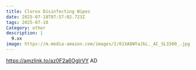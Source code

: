 ```yaml
---
title: Clorox Disinfecting Wipes
date: 2025-07-18T07:57:02.723Z
tags: 2025-07-18
Category: other
description: |
  9.xx
image: https://m.media-amazon.com/images/I/81XA8WYaJkL._AC_SL1500_.jpg
---
```

https://amzlink.to/az0F2a6OglrVY
AD